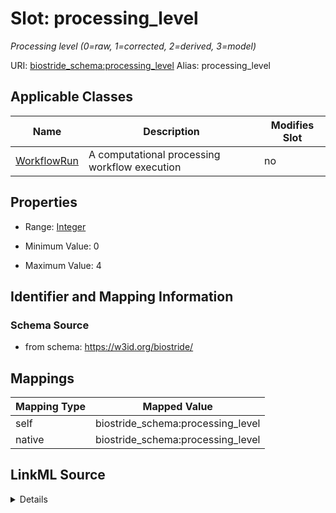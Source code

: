 

# Slot: processing_level 


_Processing level (0=raw, 1=corrected, 2=derived, 3=model)_





URI: [biostride_schema:processing_level](https://w3id.org/biostride/schema/processing_level)
Alias: processing_level

<!-- no inheritance hierarchy -->





## Applicable Classes

| Name | Description | Modifies Slot |
| --- | --- | --- |
| [WorkflowRun](WorkflowRun.md) | A computational processing workflow execution |  no  |






## Properties

* Range: [Integer](Integer.md)

* Minimum Value: 0

* Maximum Value: 4




## Identifier and Mapping Information






### Schema Source


* from schema: https://w3id.org/biostride/




## Mappings

| Mapping Type | Mapped Value |
| ---  | ---  |
| self | biostride_schema:processing_level |
| native | biostride_schema:processing_level |




## LinkML Source

<details>
```yaml
name: processing_level
description: Processing level (0=raw, 1=corrected, 2=derived, 3=model)
from_schema: https://w3id.org/biostride/
rank: 1000
alias: processing_level
owner: WorkflowRun
domain_of:
- WorkflowRun
range: integer
minimum_value: 0
maximum_value: 4

```
</details>
